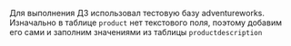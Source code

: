 Для выполнения ДЗ использовал тестовую базу adventureworks.  
Изначально в таблице `product` нет текстового поля, поэтому добавим его сами и заполним значениями из таблицы `productdescription`  
![]()

